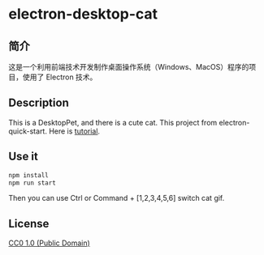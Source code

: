 # electron-desktop-cat

## 简介

这是一个利用前端技术开发制作桌面操作系统（Windows、MacOS）程序的项目，使用了 Electron 技术。

## Description

This is a DesktopPet, and there is a cute cat. This project from electron-quick-start. Here is [tutorial](https://ithelp.ithome.com.tw/articles/10234094).

## Use it

```bash
npm install
npm run start
```

Then you can use Ctrl or Command + [1,2,3,4,5,6] switch cat gif.

## License

[CC0 1.0 (Public Domain)](LICENSE.md)
